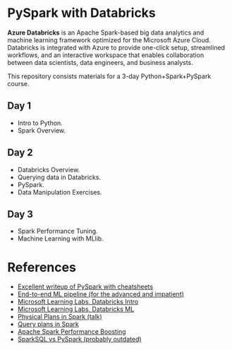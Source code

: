 # PySpark with Databricks

**Azure Databricks** is an Apache Spark-based big data analytics and machine learning framework optimized for the Microsoft Azure Cloud.
Databricks is integrated with Azure to provide one-click setup, streamlined workflows, and an interactive workspace that enables collaboration between data scientists, data engineers, and business analysts.

This repository consists materials for a 3-day Python+Spark+PySpark course.


## Day 1
- Intro to Python. 
- Spark Overview.

## Day 2
- Databricks Overview.
- Querying data in Databricks.
- PySpark.
- Data Manipulation Exercises.

## Day 3
- Spark Performance Tuning.
- Machine Learning with MLlib.

# References
- [Excellent writeup of PySpark with cheatsheets](https://runawayhorse001.github.io/LearningApacheSpark/preface.html)
- [End-to-end ML pipeline (for the advanced and impatient)](https://github.com/colbyford/PyDataCLT_Jan2020)
- [Microsoft Learning Labs, Databricks Intro](https://github.com/MicrosoftLearning/databricks-intro)
- [Microsoft Learning Labs, Databricks ML](https://github.com/MicrosoftLearning/databricks-ml)
- [Physical Plans in Spark (talk)](https://www.youtube.com/watch?v=99fYi2mopbs)
- [Query plans in Spark](https://towardsdatascience.com/mastering-query-plans-in-spark-3-0-f4c334663aa4)
- [Apache Spark Performance Boosting](https://towardsdatascience.com/apache-spark-performance-boosting-e072a3ec1179)
- [SparkSQL vs PySpark (probably outdated)](https://community.cloudera.com/t5/Community-Articles/Spark-RDDs-vs-DataFrames-vs-SparkSQL/ta-p/246547)
